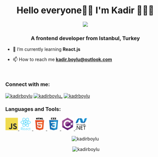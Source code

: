 <h1 align="center">Hello everyone👋🏻 I'm Kadir 👨🏻‍💻</h1>

<div align="center"><img src="https://media.giphy.com/media/djRJNZqj508sE/giphy.gif" width="400"  /> </div>
<h3 align="center">A frontend developer from Istanbul, Turkey</h3>

- 🌱 I’m currently learning **React.js**

- 📫 How to reach me **kadir.boylu@outlook.com**

<br />
<h3 align="left">Connect with me:</h3>
<p align="left">
<a href="https://linkedin.com/in/kadirboylu" target="blank"><img align="center" src="https://raw.githubusercontent.com/rahuldkjain/github-profile-readme-generator/master/src/images/icons/Social/linked-in-alt.svg" alt="kadirboylu" height="30" width="40" /></a>
<a href="https://twitter.com/kadirboylu_" target="blank"><img align="center" src="https://raw.githubusercontent.com/rahuldkjain/github-profile-readme-generator/master/src/images/icons/Social/twitter.svg" alt="kadirboylu_" height="30" width="40" /></a>
<a href="https://instagram.com/kadrboylu" target="blank"><img align="center" src="https://raw.githubusercontent.com/rahuldkjain/github-profile-readme-generator/master/src/images/icons/Social/instagram.svg" alt="kadrboylu" height="30" width="40" /></a>
</p>
<h3 align="left">Languages and Tools:</h3>
<p align="left">
<a href="https://developer.mozilla.org/en-US/docs/Web/JavaScript" target="_blank" rel="noreferrer"> <img src="https://raw.githubusercontent.com/devicons/devicon/master/icons/javascript/javascript-original.svg" alt="javascript" width="40" height="40"/> </a> 
<a href="https://reactjs.org/" target="_blank" rel="noreferrer"> <img src="https://raw.githubusercontent.com/devicons/devicon/master/icons/react/react-original-wordmark.svg" alt="react" width="40" height="40"/> </a> 
<a href="https://www.w3.org/html/" target="_blank" rel="noreferrer"> <img src="https://raw.githubusercontent.com/devicons/devicon/master/icons/html5/html5-original-wordmark.svg" alt="html5" width="40" height="40"/> </a> 
<a href="https://www.w3schools.com/css/" target="_blank" rel="noreferrer"> <img src="https://raw.githubusercontent.com/devicons/devicon/master/icons/css3/css3-original-wordmark.svg" alt="css3" width="40" height="40"/> </a>
<a href="https://www.w3schools.com/cs/" target="_blank" rel="noreferrer"> <img src="https://raw.githubusercontent.com/devicons/devicon/master/icons/csharp/csharp-original.svg" alt="csharp" width="40" height="40"/> </a>
<a href="https://dotnet.microsoft.com/" target="_blank" rel="noreferrer"> <img src="https://raw.githubusercontent.com/devicons/devicon/master/icons/dot-net/dot-net-original-wordmark.svg" alt="dotnet" width="40" height="40"/> </a> 
</p>

<p align="center"><img align="center" src="https://github-readme-stats.vercel.app/api/top-langs?username=kadirboylu&show_icons=true&locale=en&layout=compact" alt="kadirboylu" /></p>

<p align="center">&nbsp;<img align="center" src="https://github-readme-stats.vercel.app/api?username=kadirboylu&show_icons=true&locale=en" alt="kadirboylu" /></p>
